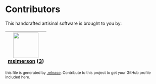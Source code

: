 # Contributors

This handcrafted artisinal software is brought to you by:

| <img height="80" src="https://avatars.githubusercontent.com/u/261635?v=4"><br><a href="https://github.com/msimerson">msimerson</a> (<a href="https://github.com/haraka/haraka-plugin-clamd/commits?author=msimerson">3</a>) |
| :-------------------------------------------------------------------------------------------------------------------------------------------------------------------------------------------------------------------------: |

<sub>this file is generated by [.release](https://github.com/msimerson/.release).
Contribute to this project to get your GitHub profile included here.</sub>
